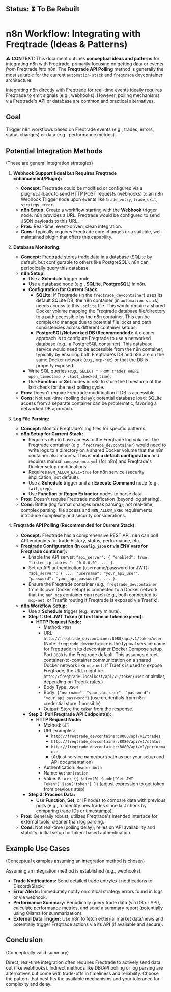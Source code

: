 ## Status: ⏳ To Be Rebuilt

# n8n Workflow: Integrating with Freqtrade (Ideas & Patterns)

⚠️ **CONTEXT:** This document outlines **conceptual ideas and patterns** for integrating n8n with Freqtrade, primarily focusing on getting data or events *from* Freqtrade *into* n8n. The **Freqtrade API Polling** method is generally the most suitable for the current `automation-stack` and `freqtrade` devcontainer architecture.

<!-- TODO: Evaluate these patterns against Freqtrade's current capabilities (API, DB structure) and the desired integration goals. -->
<!-- TODO: If a specific pattern (e.g., API polling) is chosen, create detailed documentation for that implementation, including necessary Freqtrade configuration (enabling API, authentication) and n8n workflow setup. -->
<!-- TODO: Update example service names/ports (e.g., `freqtrade_devcontainer:8080`) to match the current devcontainer setup if API polling examples are developed. -->

Integrating n8n directly with Freqtrade for real-time events ideally requires Freqtrade to emit signals (e.g., webhooks). However, polling mechanisms via Freqtrade's API or database are common and practical alternatives.

## Goal

Trigger n8n workflows based on Freqtrade events (e.g., trades, errors, status changes) or data (e.g., performance metrics).

## Potential Integration Methods
(These are general integration strategies)

1.  **Webhook Support (Ideal but Requires Freqtrade Enhancement/Plugin):**
    *   **Concept:** Freqtrade could be modified or configured via a plugin/callback to send HTTP POST requests (webhooks) to an n8n Webhook Trigger node upon events like `trade_entry`, `trade_exit`, `strategy_error`.
    *   **n8n Setup:** Create a workflow starting with the **Webhook** trigger node. n8n provides a URL. Freqtrade would be configured to send JSON payloads to this URL.
    *   **Pros:** Real-time, event-driven, clean integration.
    *   **Cons:** Typically requires Freqtrade core changes or a suitable, well-maintained plugin that offers this capability.

2.  **Database Monitoring:**
    *   **Concept:** Freqtrade stores trade data in a database (SQLite by default, but configurable to others like PostgreSQL). n8n can periodically query this database.
    *   **n8n Setup:**
        *   Use a **Schedule** trigger node.
        *   Use a database node (e.g., **SQLite**, **PostgreSQL**) in n8n.
        *   **Configuration for Current Stack:**
            *   **SQLite:** If Freqtrade (in the `freqtrade_devcontainer`) uses its default SQLite DB, the n8n container (in `automation-stack`) needs access to this `.sqlite` file. This would require a shared Docker volume mapping the Freqtrade database file/directory to a path accessible by the n8n container. This can be complex to manage due to potential file locks and path consistencies across different container setups.
            *   **PostgreSQL/Networked DB (Recommended):** A cleaner approach is to configure Freqtrade to use a networked database (e.g., a PostgreSQL container). This database service would need to be accessible from the n8n container, typically by ensuring both Freqtrade's DB and n8n are on the same Docker network (e.g., `mcp-net`) or that the DB is properly exposed.
        *   Write SQL queries (e.g., `SELECT * FROM trades WHERE open_timestamp > :last_checked_time`).
        *   Use **Function** or **Set** nodes in n8n to store the timestamp of the last check for the next polling cycle.
    *   **Pros:** Doesn't require Freqtrade modification if DB is accessible.
    *   **Cons:** Not real-time (polling delay); potential database load; SQLite access from a separate container can be problematic, favoring a networked DB approach.

3.  **Log File Parsing:**
    *   **Concept:** Monitor Freqtrade's log files for specific patterns.
    *   **n8n Setup for Current Stack:**
        *   Requires n8n to have access to the Freqtrade log volume. The Freqtrade container (e.g., `freqtrade_devcontainer`) would need to write logs to a directory on a shared Docker volume that the n8n container also mounts. This is **not a default configuration** and requires manual `compose-mcp.yml` (for n8n) and Freqtrade's Docker setup modifications.
        *   Requires `N8N_ALLOW_EXEC=true` for n8n service (security implication, not default).
        *   Use a **Schedule** trigger and an **Execute Command** node (e.g., `tail`, `grep`).
        *   Use **Function** or **Regex Extractor** nodes to parse data.
    *   **Pros:** Doesn't require Freqtrade modification (beyond log sharing).
    *   **Cons:** Brittle (log format changes break parsing); not real-time; complex parsing; file access and `N8N_ALLOW_EXEC` requirements introduce complexity and security considerations.

4.  **Freqtrade API Polling (Recommended for Current Stack):**
    *   **Concept:** Freqtrade has a comprehensive REST API. n8n can poll API endpoints for trade history, status, performance, etc.
    *   **Freqtrade Configuration (in `config.json` or via ENV vars for Freqtrade container):**
        *   Enable the API server: `"api_server": { "enabled": true, "listen_ip_address": "0.0.0.0", ... }`.
        *   Set up API authentication (username/password for JWT): `"api_server": { ..., "username": "your_api_user", "password": "your_api_password", ... }`.
        *   Ensure the Freqtrade container (e.g., `freqtrade_devcontainer` from its own Docker setup) is connected to a Docker network that the `n8n_mcp` container can reach (e.g., both connected to `mcp-net`, or Traefik routing if Freqtrade is exposed via Traefik).
    *   **n8n Workflow Setup:**
        *   Use a **Schedule** trigger (e.g., every minute).
        *   **Step 1: Get JWT Token (if first time or token expired):**
            *   **HTTP Request Node:**
                *   Method: `POST`
                *   URL: `http://freqtrade_devcontainer:8080/api/v1/token/user` (Note: `freqtrade_devcontainer` is the typical service name for Freqtrade in its devcontainer Docker Compose setup. Port `8080` is the Freqtrade default. This assumes direct container-to-container communication on a shared Docker network like `mcp-net`. If Traefik is used to expose Freqtrade, the URL might be `http://freqtrade.localhost/api/v1/token/user` or similar, depending on Traefik rules.)
                *   Body Type: `JSON`
                *   Body: `{"username": "your_api_user", "password": "your_api_password"}` (use credentials from n8n credential store if possible)
                *   Output: Store the `token` from the response.
        *   **Step 2: Poll Freqtrade API Endpoint(s):**
            *   **HTTP Request Node:**
                *   Method: `GET`
                *   URL examples:
                    *   `http://freqtrade_devcontainer:8080/api/v1/trades`
                    *   `http://freqtrade_devcontainer:8080/api/v1/status`
                    *   `http://freqtrade_devcontainer:8080/api/v1/performance`
                    *   (Adjust service name/port/path as per your setup and API documentation)
                *   Authentication: `Header Auth`
                *   Name: `Authorization`
                *   Value: `Bearer {{ $item(0).$node["Get JWT Token"].json["token"] }}` (adjust expression to get token from previous step)
        *   **Step 3: Process Data:**
            *   Use **Function**, **Set**, or **IF** nodes to compare data with previous polls (e.g., to identify new trades since last check by comparing trade IDs or timestamps).
    *   **Pros:** Generally robust; utilizes Freqtrade's intended interface for external tools; cleaner than log parsing.
    *   **Cons:** Not real-time (polling delay); relies on API availability and stability; initial setup for token-based authentication.

## Example Use Cases
(Conceptual examples assuming an integration method is chosen)

Assuming an integration method is established (e.g., webhooks):

*   **Trade Notifications:** Send detailed trade entry/exit notifications to Discord/Slack.
*   **Error Alerts:** Immediately notify on critical strategy errors found in logs or via webhook.
*   **Performance Summary:** Periodically query trade data (via DB or API), calculate performance metrics, and send a summary report (potentially using Ollama for summarization).
*   **External Data Trigger:** Use n8n to fetch external market data/news and potentially trigger Freqtrade actions via its API (if available and secure).

## Conclusion
(Conceptually valid summary)

Direct, real-time integration often requires Freqtrade to actively send data out (like webhooks). Indirect methods like DB/API polling or log parsing are alternatives but come with trade-offs in timeliness and reliability. Choose the pattern that best fits the available mechanisms and your tolerance for complexity and delay. 